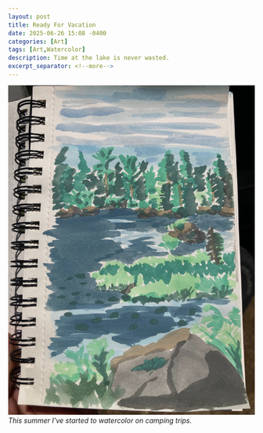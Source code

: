```yaml
---
layout: post
title: Ready For Vacation
date: 2025-06-26 15:08 -0400
categories: [Art]
tags: [Art,Watercolor]
description: Time at the lake is never wasted.
excerpt_separator: <!--more-->
---
```

![Watercolor of a forested lake scene by author.](/assets/img/25-06/IMG_4381.jpeg)
_This summer I've started to watercolor on camping trips._
<!--more-->